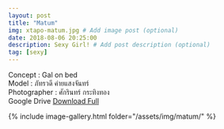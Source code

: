 ```yaml
---
layout: post
title: "Matum"
img: xtapo-matum.jpg # Add image post (optional)
date: 2018-08-06 20:25:00
description: Sexy Girl! # Add post description (optional)
tag: [sexy]
---
```

Concept : Gal on bed  
Model : ภัทรวดี ค่ายแสงจันทร์  
Photographer : ศักรินทร์ กระทิงทอง  
Google Drive [Download Full](http://gestyy.com/e0HDJ6)    

{% include image-gallery.html folder="/assets/img/matum/" %}
